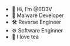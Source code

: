 - 👋 Hi, I’m @0D3V
- 🐞 Malware Developer
- 🛠️ Reverse Engineer
- ⚙️ Software Enginner
- 💞️ I love tea


<!---
0D3V/0D3V is a ✨ special ✨ repository because its `README.md` (this file) appears on your GitHub profile.
You can click the Preview link to take a look at your changes.
--->
